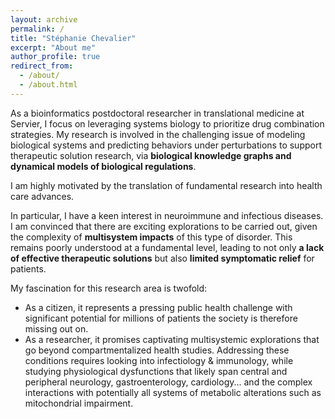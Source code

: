 ```yaml
---
layout: archive
permalink: /
title: "Stéphanie Chevalier"
excerpt: "About me"
author_profile: true
redirect_from:
  - /about/
  - /about.html
---
```


<div class="highlight-box">
  As a bioinformatics postdoctoral researcher in translational medicine at Servier,
  <span class=important>I focus on leveraging systems biology to prioritize drug combination strategies.</span>
  My research is involved in the challenging issue of modeling biological systems and predicting behaviors under perturbations to support therapeutic solution research,
  via <span style="font-weight:bold;">biological knowledge graphs and dynamical models of biological regulations</span>.
</div>

<span class=important>I am highly motivated by the translation of fundamental research into health care advances.</span>

In particular,
<span class=important>I have a keen interest in neuroimmune and infectious diseases</span>.
I am convinced that there are exciting explorations to be carried out, given the complexity of **multisystem impacts** of this type of disorder.
This remains poorly understood at a fundamental level, leading to not only **a lack of effective therapeutic solutions** but also **limited symptomatic relief** for patients.
<!-- a lack of effective therapeutic solutions -->

My fascination for this research area is twofold:
- As a citizen, it represents a pressing public health challenge with significant potential for millions of patients the society is therefore missing out on.
- As a researcher, it promises captivating multisystemic explorations that go beyond compartmentalized health studies. Addressing these conditions requires looking into infectiology & immunology, while studying physiological dysfunctions that likely span central and peripheral neurology, gastroenterology, cardiology... and the complex interactions with potentially all systems of
metabolic alterations such as mitochondrial impairment.

<!-- I am highly motivated by the translation of fundamental research into health care advances, with a particular interest in multisystemic disorders. -->
<!-- I have a special affinity for the holistic approach of systems biology to explore biological phenomena.-->
<!-- During my training, I could successively approach complementary bioinformatics perspectives: the challenge of data integration, NGS analysis, structural analysis for drug design, and finally, the one of complex biological systems analysis and modelling. -->

<!-- <hr class="hr_gradient" /> -->
